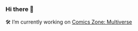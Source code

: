 ### Hi there 👋

🛠️ I’m currently working on [Comics Zone: Multiverse](https://github.com/mdmen/Comics-Zone-Multiverse)
